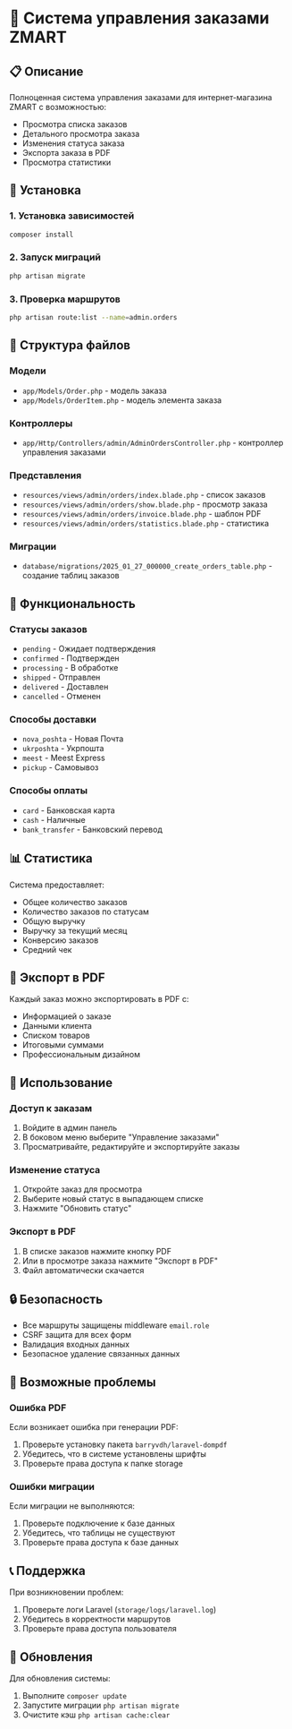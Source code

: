 # 🛒 Система управления заказами ZMART

## 📋 Описание

Полноценная система управления заказами для интернет-магазина ZMART с возможностью:
- Просмотра списка заказов
- Детального просмотра заказа
- Изменения статуса заказа
- Экспорта заказа в PDF
- Просмотра статистики

## 🚀 Установка

### 1. Установка зависимостей
```bash
composer install
```

### 2. Запуск миграций
```bash
php artisan migrate
```

### 3. Проверка маршрутов
```bash
php artisan route:list --name=admin.orders
```

## 📁 Структура файлов

### Модели
- `app/Models/Order.php` - модель заказа
- `app/Models/OrderItem.php` - модель элемента заказа

### Контроллеры
- `app/Http/Controllers/admin/AdminOrdersController.php` - контроллер управления заказами

### Представления
- `resources/views/admin/orders/index.blade.php` - список заказов
- `resources/views/admin/orders/show.blade.php` - просмотр заказа
- `resources/views/admin/orders/invoice.blade.php` - шаблон PDF
- `resources/views/admin/orders/statistics.blade.php` - статистика

### Миграции
- `database/migrations/2025_01_27_000000_create_orders_table.php` - создание таблиц заказов

## 🔧 Функциональность

### Статусы заказов
- `pending` - Ожидает подтверждения
- `confirmed` - Подтвержден
- `processing` - В обработке
- `shipped` - Отправлен
- `delivered` - Доставлен
- `cancelled` - Отменен

### Способы доставки
- `nova_poshta` - Новая Почта
- `ukrposhta` - Укрпошта
- `meest` - Meest Express
- `pickup` - Самовывоз

### Способы оплаты
- `card` - Банковская карта
- `cash` - Наличные
- `bank_transfer` - Банковский перевод

## 📊 Статистика

Система предоставляет:
- Общее количество заказов
- Количество заказов по статусам
- Общую выручку
- Выручку за текущий месяц
- Конверсию заказов
- Средний чек

## 📄 Экспорт в PDF

Каждый заказ можно экспортировать в PDF с:
- Информацией о заказе
- Данными клиента
- Списком товаров
- Итоговыми суммами
- Профессиональным дизайном

## 🎯 Использование

### Доступ к заказам
1. Войдите в админ панель
2. В боковом меню выберите "Управление заказами"
3. Просматривайте, редактируйте и экспортируйте заказы

### Изменение статуса
1. Откройте заказ для просмотра
2. Выберите новый статус в выпадающем списке
3. Нажмите "Обновить статус"

### Экспорт в PDF
1. В списке заказов нажмите кнопку PDF
2. Или в просмотре заказа нажмите "Экспорт в PDF"
3. Файл автоматически скачается

## 🔒 Безопасность

- Все маршруты защищены middleware `email.role`
- CSRF защита для всех форм
- Валидация входных данных
- Безопасное удаление связанных данных

## 🐛 Возможные проблемы

### Ошибка PDF
Если возникает ошибка при генерации PDF:
1. Проверьте установку пакета `barryvdh/laravel-dompdf`
2. Убедитесь, что в системе установлены шрифты
3. Проверьте права доступа к папке storage

### Ошибки миграции
Если миграции не выполняются:
1. Проверьте подключение к базе данных
2. Убедитесь, что таблицы не существуют
3. Проверьте права доступа к базе данных

## 📞 Поддержка

При возникновении проблем:
1. Проверьте логи Laravel (`storage/logs/laravel.log`)
2. Убедитесь в корректности маршрутов
3. Проверьте права доступа пользователя

## 🔄 Обновления

Для обновления системы:
1. Выполните `composer update`
2. Запустите миграции `php artisan migrate`
3. Очистите кэш `php artisan cache:clear`
